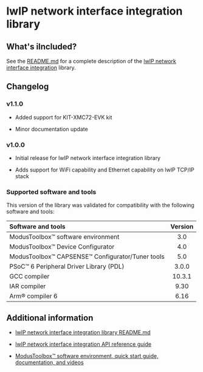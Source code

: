 # lwIP network interface integration library

## What's iIncluded?

See the [README.md](./README.md) for a complete description of the [lwIP network interface integration](https://github.com/Infineon/lwip-network-interface-integration) library.

## Changelog

### v1.1.0

- Added support for KIT-XMC72-EVK kit

- Minor documentation update

### v1.0.0

- Initial release for lwIP network interface integration library

- Adds support for WiFi capability and Ethernet capability on lwIP TCP/IP stack

### Supported software and tools

This version of the library was validated for compatibility with the following software and tools:

| Software and tools                                           | Version |
| :---                                                         | :----:  |
| ModusToolbox&trade; software environment                     | 3.0     |
| ModusToolbox&trade; Device Configurator                      | 4.0     |
| ModusToolbox&trade; CAPSENSE&trade; Configurator/Tuner tools | 5.0     |
| PSoC&trade; 6 Peripheral Driver Library (PDL)                | 3.0.0   |
| GCC compiler                                                 | 10.3.1  |
| IAR compiler                                                 | 9.30    |
| Arm&reg; compiler 6                                          | 6.16    |


## Additional information

- [lwIP network interface integration library README.md](./README.md)

- [lwIP network interface integration API reference guide](https://infineon.github.io/lwip-network-interface-integration/api_reference_manual/html/index.html)

- [ModusToolbox&trade; software environment, quick start guide, documentation, and videos](https://www.infineon.com/cms/en/design-support/tools/sdk/modustoolbox-software/)

